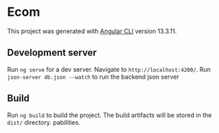 # Ecom

This project was generated with [Angular CLI](https://github.com/angular/angular-cli) version 13.3.11.

## Development server

Run `ng serve` for a dev server. Navigate to `http://localhost:4200/`. 
Run `json-server db.json --watch` to run the backend json server


## Build

Run `ng build` to build the project. The build artifacts will be stored in the `dist/` directory.
pabilities.


